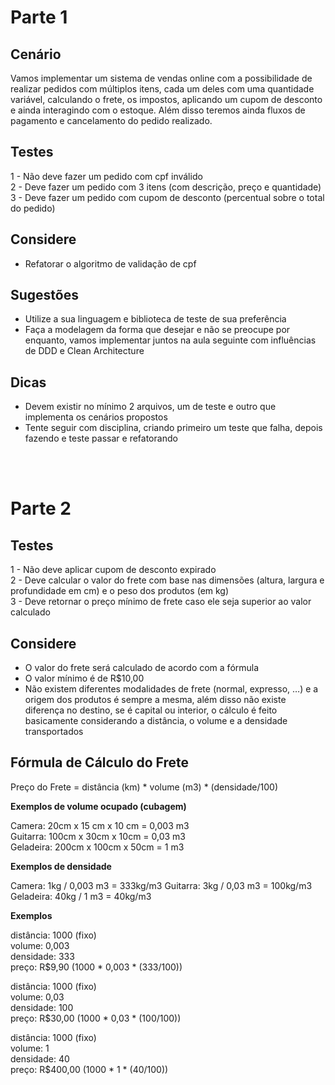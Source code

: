# Parte 1

## Cenário

Vamos implementar um sistema de vendas online com a possibilidade de realizar pedidos com múltiplos itens, cada um deles com uma quantidade variável, calculando o frete, os impostos, aplicando um cupom de desconto e ainda interagindo com o estoque. Além disso teremos ainda fluxos de pagamento e cancelamento do pedido realizado.


## Testes

1 - Não deve fazer um pedido com cpf inválido \
2 - Deve fazer um pedido com 3 itens (com descrição, preço e quantidade) \
3 - Deve fazer um pedido com cupom de desconto (percentual sobre o total do pedido)

## Considere

- Refatorar o algoritmo de validação de cpf

## Sugestões

- Utilize a sua linguagem e biblioteca de teste de sua preferência
- Faça a modelagem da forma que desejar e não se preocupe por enquanto, vamos implementar juntos na aula seguinte com influências de DDD e Clean Architecture

## Dicas

- Devem existir no mínimo 2 arquivos, um de teste e outro que implementa os cenários propostos
- Tente seguir com disciplina, criando primeiro um teste que falha, depois fazendo e teste passar e refatorando

<br/><br/>

# Parte 2

## Testes

1 - Não deve aplicar cupom de desconto expirado \
2 - Deve calcular o valor do frete com base nas dimensões (altura, largura e profundidade em cm) e o peso dos produtos (em kg) \
3 - Deve retornar o preço mínimo de frete caso ele seja superior ao valor calculado


## Considere

- O valor do frete será calculado de acordo com a fórmula
- O valor mínimo é de R$10,00
- Não existem diferentes modalidades de frete (normal, expresso, …) e a origem dos produtos é sempre a mesma, além disso não existe diferença no destino, se é capital ou interior, o cálculo é feito basicamente considerando a distância, o volume e a densidade transportados

## Fórmula de Cálculo do Frete

Preço do Frete = distância (km) * volume (m3) * (densidade/100)

__Exemplos de volume ocupado (cubagem)__

Camera: 20cm x 15 cm x 10 cm = 0,003 m3 \
Guitarra: 100cm x 30cm x 10cm = 0,03 m3 \
Geladeira: 200cm x 100cm x 50cm = 1 m3

__Exemplos de densidade__

Camera: 1kg / 0,003 m3 = 333kg/m3
Guitarra: 3kg / 0,03 m3 = 100kg/m3
Geladeira: 40kg / 1 m3 = 40kg/m3

__Exemplos__

distância: 1000 (fixo) \
volume: 0,003 \
densidade: 333 \
preço: R$9,90 (1000 * 0,003 * (333/100))

distância: 1000 (fixo) \
volume: 0,03 \
densidade: 100 \
preço: R$30,00 (1000 * 0,03 * (100/100))

distância: 1000 (fixo) \
volume: 1 \
densidade: 40 \
preço: R$400,00 (1000 * 1 * (40/100))
